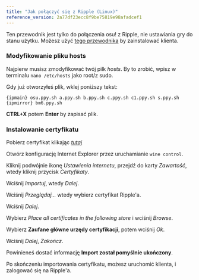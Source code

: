 ```yaml
---
title: "Jak połączyć się z Ripple (Linux)"
reference_version: 2a77df23ecc8f9be75819e98afadcef1
---
```

Ten przewodnik jest tylko do połączenia osu! z Ripple, nie ustawiania gry do stanu użytku. Możesz użyć [tego przewodnika](https://gist.github.com/Francesco149/a2f796683a4e5195458f4bb171d88eb0) by zainstalować klienta.

### Modyfikowanie pliku hosts
Najpierw musisz zmodyfikować twój pilk *hosts*. By to zrobić, wpisz w terminalu `nano /etc/hosts` jako root/z sudo.

Gdy już otworzyłeś plik, wklej poniższy tekst:

```
{ipmain} osu.ppy.sh a.ppy.sh b.ppy.sh c.ppy.sh c1.ppy.sh s.ppy.sh
{ipmirror} bm6.ppy.sh
```
**CTRL+X** potem **Enter** by zapisać plik.

### Instalowanie certyfikatu
Pobierz certyfikat klikając [*tutaj*](https://git.zxq.co/ripple/ripple-server-switcher/raw/master/RippleServerSwitcher/Resources/certificate.cer)

Otwórz konfigurację Internet Explorer przez uruchamianie `wine control`.

Kliknij podwójnie ikonę *Ustawienia internetu*, przejdź do karty *Zawartość*, wtedy kliknij przycisk *Certyfikaty*.

Wciśnij *Importuj*, wtedy *Dalej*.

Wciśnij *Przeglądaj...* wtedy wybierz certyfikat Ripple'a.

Wciśnij *Dalej*.

Wybierz *Place all certificates in the following store* i wciśnij *Browse*.

Wybierz **Zaufane główne urzędy certyfikacji**, potem wciśnij *Ok*.

Wciśnij *Dalej*, *Zakończ*.

Powinieneś dostać informację **Import został pomyślnie ukończony**.


Po skończeniu importowania certyfikatu, możesz uruchomić klienta, i zalogować się na Ripple'a.

